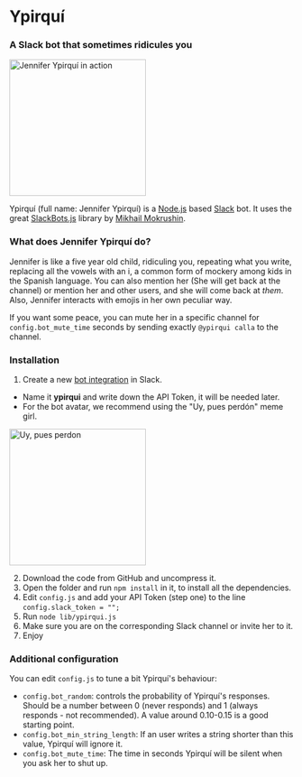# Ypirquí
### A Slack bot that sometimes ridicules you

<img src="https://cloud.githubusercontent.com/assets/1846199/14018894/5a9c49de-f1d0-11e5-9227-4b98a4ae0318.png" alt="Jennifer Ypirquí in action" width="242"/>

Ypirquí (full name: Jennifer Ypirquí) is a [Node.js](https://nodejs.org) based [Slack](https://slack.com/) bot. It uses the great [SlackBots.js](https://github.com/mishk0/slack-bot-api) library by [Mikhail Mokrushin](https://github.com/mishk0).

### What does Jennifer Ypirquí do?
Jennifer is like a five year old child, ridiculing you, repeating what you write, replacing all the vowels with an i, a common form of mockery among kids in the Spanish language. You can also mention her (She will get back at the channel) or mention her and other users, and she will come back at _them_. Also, Jennifer interacts with emojis in her own peculiar way.

If you want some peace, you can mute her in a specific channel for `config.bot_mute_time` seconds by sending exactly `@ypirqui calla` to the channel.

### Installation
1. Create a new [bot integration](https://my.slack.com/services/new/bot) in Slack.
  * Name it **ypirqui** and write down the API Token, it will be needed later.
  * For the bot avatar, we recommend using the "Uy, pues perdón" meme girl.

<img src="https://cloud.githubusercontent.com/assets/1846199/14025530/d3b11dc2-f1ee-11e5-81d5-405e8d440b14.jpg" alt="Uy, pues perdon" width="242"/>

2. Download the code from GitHub and uncompress it.
3. Open the folder and run `npm install` in it, to install all the dependencies.
4. Edit `config.js` and add your API Token (step one) to the line `config.slack_token = "";`
5. Run `node lib/ypirqui.js`
6. Make sure you are on the corresponding Slack channel or invite her to it.
7. Enjoy

### Additional configuration
You can edit `config.js` to tune a bit Ypirquí's behaviour:

- `config.bot_random`: controls the probability of Ypirquí's responses. Should be a number between 0 (never responds) and 1 (always responds - not recommended). A value around 0.10-0.15 is a good starting point.
- `config.bot_min_string_length`: If an user writes a string shorter than this value, Ypirquí will ignore it.
- `config.bot_mute_time`: The time in seconds Ypirquí will be silent when you ask her to shut up.

